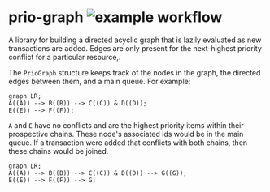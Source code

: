 # prio-graph ![example workflow](https://github.com/apfitzge/prio-graph/actions/workflows/rust.yml/badge.svg)

A library for building a directed acyclic graph that is lazily evaluated as new
transactions are added. Edges are only present for the next-highest priority
conflict for a particular resource,.

The `PrioGraph` structure keeps track of the nodes in the graph, the directed
edges between them, and a main queue. For example:

```mermaid
graph LR;
A((A)) --> B((B)) --> C((C)) & D((D));
E((E)) --> F((F));
```

`A` and `E` have no conflicts and are the highest priority items within their
prospective chains. These node's associated ids would be in the main queue.
If a transaction were added that conflicts with both chains, then these chains
would be joined.

```mermaid
graph LR;
A((A)) --> B((B)) --> C((C)) & D((D)) --> G((G));
E((E)) --> F((F)) --> G;
```
